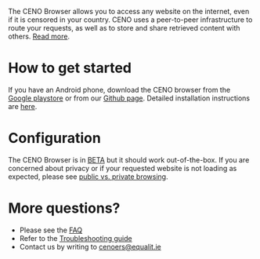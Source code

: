 The CENO Browser allows you to access any website on the internet, even if it is censored in your country. CENO uses a peer-to-peer infrastructure to route your requests, as well as to store and share retrieved content with others. [Read more](https://censorship.no/user-manual/en/intro/ceno.html).

# How to get started

If you have an Android phone, download the CENO browser from the [Google playstore](https://play.google.com/store/apps/details?id=ie.equalit.ceno&hl=en) or from our [Github page](https://github.com/censorship-no/ceno-browser/releases). Detailed installation instructions are [here](https://censorship.no/user-manual/en/intro/install.html). 

# Configuration

The CENO Browser is in [BETA](https://en.wikipedia.org/wiki/Software_release_life_cycle#BETA) but it should work out-of-the-box. If you are concerned about privacy or if your requested website is not loading as expected, please see [public vs. private browsing](https://censorship.no/user-manual/en/concepts/public-private.html). 

# More questions?

* Please see the [FAQ](https://censorship.no/user-manual/en/intro/install.html)
* Refer to the [Troubleshooting guide](https://censorship.no/user-manual/en/browser/troubleshooting.html)
* Contact us by writing to cenoers@equalit.ie
